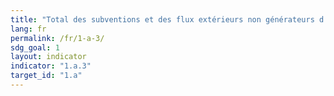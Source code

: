 ```yaml
---
title: "Total des subventions et des flux extérieurs non générateurs d’endettement directement alloués aux programmes de réduction de la pauvreté, exprimé en proportion du PIB"
lang: fr
permalink: /fr/1-a-3/
sdg_goal: 1
layout: indicator
indicator: "1.a.3"
target_id: "1.a"
---
```


